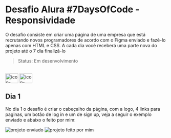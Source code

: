 # Desafio Alura #7DaysOfCode - Responsividade

O desafio consiste em criar uma página de uma empresa que está recrutando novos programadores de acordo com o Figma enviado e fazê-lo apenas com HTML e CSS. A cada dia você receberá uma parte nova do projeto até o 7 dia finalizá-lo

> Status: Em desenvolvimento

<div style="display: inline_block"><br>
   <img align="center" alt="icon-HTML" height="30" width="40" src="https://cdn.jsdelivr.net/gh/devicons/devicon@latest/icons/html5/html5-original.svg" />
   <img align="center" alt="icon-CSS" height="30" width="40" src="https://cdn.jsdelivr.net/gh/devicons/devicon@latest/icons/css3/css3-original.svg" />
</div>

###

## Dia 1

No dia 1 o desafio é criar o cabeçalho da página, com a logo, 4 links para paginas, um botão de log in e um de sign up, veja a seguir o exemplo enviado e abaixo o feito por mim:

![projeto enviado](https://github.com/user-attachments/assets/91cb433f-8d84-4e19-b1fe-7c95d47c0352)
![projeto feito por mim](https://github.com/user-attachments/assets/c1564126-2599-4330-8dd6-1dcb69992d37)
